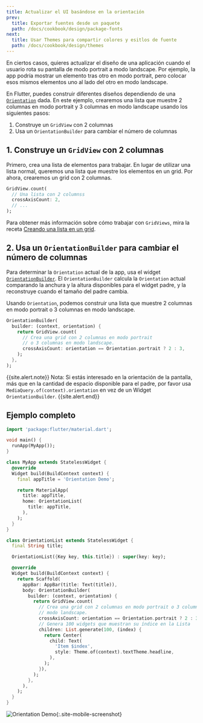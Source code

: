 ```yaml
---
title: Actualizar el UI basándose en la orientación
prev:
  title: Exportar fuentes desde un paquete
  path: /docs/cookbook/design/package-fonts
next:
  title: Usar Themes para compartir colores y esitlos de fuente
  path: /docs/cookbook/design/themes
---
```


En ciertos casos, 
quieres actualizar el diseño de una aplicación cuando el usuario 
rota su pantalla de modo portrait a modo landscape. Por ejemplo, 
la app podría mostrar un elemento tras otro en modo portrait, 
pero colocar esos mismos elementos uno al lado del otro en modo landscape.

En Flutter, puedes construir diferentes diseños dependiendo de una
[`Orientation`]({{site.api}}/flutter/widgets/Orientation-class.html) dada.
En este ejemplo, crearemos una lista que muestre 2 columnas 
en modo portrait y 3 columnas en modo landscape usando los 
siguientes pasos:

  1. Construye un `GridView` con 2 columnas
  2. Usa un `OrientationBuilder` para cambiar el número de columnas


## 1. Construye un `GridView` con 2 columnas

Primero, crea una lista de elementos para trabajar. 
En lugar de utilizar una lista normal, 
queremos una lista que muestre los elementos en un grid. 
Por ahora, crearemos un grid con 2 columnas.

<!-- skip -->
```dart
GridView.count(
  // Una lista con 2 columnss
  crossAxisCount: 2,
  // ...
);
```

Para obtener más información sobre cómo trabajar con `GridViews`, mira la receta 
[Creando una lista en un grid](/docs/cookbook/lists/grid-lists/).

## 2. Usa un `OrientationBuilder` para cambiar el número de columnas

Para determinar la `Orientation` actual de la app, 
usa el widget 
[`OrientationBuilder`]({{site.api}}/flutter/widgets/OrientationBuilder-class.html). 
El `OrientationBuilder` calcula la `Orientation` actual comparando 
la anchura y la altura disponibles para el widget padre, 
y la reconstruye cuando el tamaño del padre cambia.

Usando `Orientation`, podemos construir una lista que muestre 2 columnas en 
modo portrait o 3 columnas en modo landscape.

<!-- skip -->
```dart
OrientationBuilder(
  builder: (context, orientation) {
    return GridView.count(
      // Crea una grid con 2 columnas en modo portrait 
      // o 3 columnas en modo landscape.
      crossAxisCount: orientation == Orientation.portrait ? 2 : 3,
    );
  },
);
```
{{site.alert.note}}
Nota: Si estás interesado en la orientación de la pantalla, más que 
en la cantidad de espacio disponible para el padre, por favor usa 
`MediaQuery.of(context).orientation` en vez de un Widget `OrientationBuilder`.
{{site.alert.end}}

## Ejemplo completo

```dart
import 'package:flutter/material.dart';

void main() {
  runApp(MyApp());
}

class MyApp extends StatelessWidget {
  @override
  Widget build(BuildContext context) {
    final appTitle = 'Orientation Demo';

    return MaterialApp(
      title: appTitle,
      home: OrientationList(
        title: appTitle,
      ),
    );
  }
}

class OrientationList extends StatelessWidget {
  final String title;

  OrientationList({Key key, this.title}) : super(key: key);

  @override
  Widget build(BuildContext context) {
    return Scaffold(
      appBar: AppBar(title: Text(title)),
      body: OrientationBuilder(
        builder: (context, orientation) {
          return GridView.count(
            // Crea una grid con 2 columnas en modo portrait o 3 columnas en
            // modo landscape.
            crossAxisCount: orientation == Orientation.portrait ? 2 : 3,
            // Genera 100 widgets que muestran su índice en la Lista
            children: List.generate(100, (index) {
              return Center(
                child: Text(
                  'Item $index',
                  style: Theme.of(context).textTheme.headline,
                ),
              );
            }),
          );
        },
      ),
    );
  }
}
```

![Orientation Demo](/images/cookbook/orientation.gif){:.site-mobile-screenshot}
